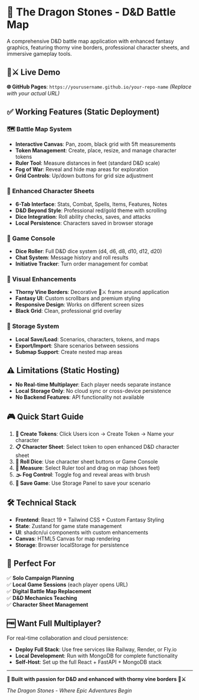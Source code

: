 # 🐉 The Dragon Stones - D&D Battle Map

A comprehensive D&D battle map application with enhanced fantasy graphics, featuring thorny vine borders, professional character sheets, and immersive gameplay tools.

## 🌿⚔️ Live Demo

**🌐 GitHub Pages**: `https://yourusername.github.io/your-repo-name` *(Replace with your actual URL)*

## ✅ **Working Features (Static Deployment)**

### 🗺️ **Battle Map System**
- **Interactive Canvas**: Pan, zoom, black grid with 5ft measurements
- **Token Management**: Create, place, resize, and manage character tokens
- **Ruler Tool**: Measure distances in feet (standard D&D scale)
- **Fog of War**: Reveal and hide map areas for exploration
- **Grid Controls**: Up/down buttons for grid size adjustment

### 📜 **Enhanced Character Sheets**
- **6-Tab Interface**: Stats, Combat, Spells, Items, Features, Notes
- **D&D Beyond Style**: Professional red/gold theme with scrolling
- **Dice Integration**: Roll ability checks, saves, and attacks
- **Local Persistence**: Characters saved in browser storage

### 🎲 **Game Console**
- **Dice Roller**: Full D&D dice system (d4, d6, d8, d10, d12, d20)
- **Chat System**: Message history and roll results
- **Initiative Tracker**: Turn order management for combat

### 🎨 **Visual Enhancements**
- **Thorny Vine Borders**: Decorative 🌿⚔️ frame around application
- **Fantasy UI**: Custom scrollbars and premium styling
- **Responsive Design**: Works on different screen sizes
- **Black Grid**: Clean, professional grid overlay

### 💾 **Storage System**
- **Local Save/Load**: Scenarios, characters, tokens, and maps
- **Export/Import**: Share scenarios between sessions
- **Submap Support**: Create nested map areas

## ⚠️ **Limitations (Static Hosting)**

- **No Real-time Multiplayer**: Each player needs separate instance
- **Local Storage Only**: No cloud sync or cross-device persistence
- **No Backend Features**: API functionality not available

## 🎮 **Quick Start Guide**

1. **📍 Create Tokens**: Click Users icon → Create Token → Name your character
2. **📋 Character Sheet**: Select token to open enhanced D&D character sheet
3. **🎲 Roll Dice**: Use character sheet buttons or Game Console
4. **📏 Measure**: Select Ruler tool and drag on map (shows feet)
5. **🌫️ Fog Control**: Toggle fog and reveal areas with brush
6. **💾 Save Game**: Use Storage Panel to save your scenario

## 🛠️ **Technical Stack**

- **Frontend**: React 19 + Tailwind CSS + Custom Fantasy Styling
- **State**: Zustand for game state management
- **UI**: shadcn/ui components with custom enhancements
- **Canvas**: HTML5 Canvas for map rendering
- **Storage**: Browser localStorage for persistence

## 🎯 **Perfect For**

✅ **Solo Campaign Planning**  
✅ **Local Game Sessions** (each player opens URL)  
✅ **Digital Battle Map Replacement**  
✅ **D&D Mechanics Teaching**  
✅ **Character Sheet Management**  

## 🆓 **Want Full Multiplayer?**

For real-time collaboration and cloud persistence:
- **Deploy Full Stack**: Use free services like Railway, Render, or Fly.io
- **Local Development**: Run with MongoDB for complete functionality
- **Self-Host**: Set up the full React + FastAPI + MongoDB stack

---

**🌟 Built with passion for D&D and enhanced with thorny vine borders 🌿⚔️**

*The Dragon Stones - Where Epic Adventures Begin*